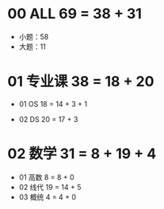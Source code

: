 # 00 ALL 69 = 38 + 31

* 小题：58
* 大题：11



# 01 专业课 38 = 18 + 20

* 01 OS 18 = 14 + 3 + 1 

* 02 DS 20 = 17 + 3



# 02 数学 31 = 8 + 19 + 4

* 01 高数 8 = 8 + 0
* 02 线代 19 = 14 + 5
* 03 概统 4 = 4 + 0

